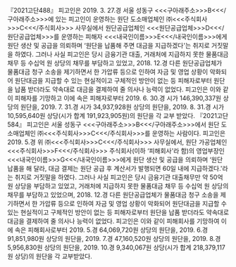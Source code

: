 『2021고단488』
피고인은 2019. 3. 27.경 서울 성동구 <<<구아래주소>>>B<<</구아래주소>>>에 있는 피고인이 운영하는 원단 도소매업체인 ㈜<<<주식회사>>>C<<</주식회사>>> 사무실에서 원단공급업체인 <<<원단공급업체>>>D<<</원단공급업체>>>를 운영하는 피해자 <<<내국인이름>>>E<<</내국인이름>>>에게 원단 생산 및 공급을 의뢰하며 ‘원단을 납품해 주면 대금을 지급하겠다'는 취지로 거짓말을 하였다.
그러나 사실 피고인은 당시 금융기관 대출, 거래처에 지급하지 못한 물품대금 채무 등 수십억 원 상당의 채무를 부담하고 있었고, 2018. 12.경 다른 원단공급업체가 물품대금 청구 소송을 제기하면서 한 가압류 등으로 인하여 자금 및 영업 상황이 악화되어 원단대금을 지급할 수 있는 현실적이고 구체적인 방안이 없는 등 피해자로부터 원단을 납품 받더라도 약속대로 대금을 결제하여 줄 의사나 능력이 없었다.
피고인은 이와 같이 피해자를 기망하고 이에 속은 피해자로부터 2019. 6. 30.경 시가 146,390,337원 상당의 원단을, 2019. 7. 31.경 시가 34,937,928원 상당의 원단을, 2019. 8. 31.경 시가 10,595,640원 상당(시가 합계 191,923,905원)의 원단을 각 교부 받았다.
『2021고단584』
피고인은 서울 성동구 <<<구아래주소>>>B<<</구아래주소>>>에서 원단 도소매업체인 ㈜<<<주식회사>>>C<<</주식회사>>>를 운영하는 사람이다.
피고인은 2019. 5.경 위 ㈜<<<주식회사>>>C<<</주식회사>>> 사무실에서, 원단 가공업체인 <<<주식회사>>>F<<</주식회사>>> 주식회사(이하 ‘피해회사'라 함)의 영업부장인 <<<내국인이름>>>G<<</내국인이름>>>에게 원단 생산 및 공급을 의뢰하며 ‘원단 납품을 해 달라, 대금 결제는 원단 공급 후 계산서가 발행되면 60일 내에 지급하겠다.'라는 취지로 거짓말을 하였다.
그러나 사실 피고인은 당시 금융기관 대출채무만 약 50억 원 상당을 부담하고 있었고, 거래처에 지급하지 못한 물품대금 채무 등 수십억 원 상당의 채무를 부담하고 있었으며, 2018. 12.경 다른 원단공급업체가 물품대금 청구 소송을 제기하면서 한 가압류 등으로 인하여 자금 및 영업 상황이 악화되어 원단대금을 지급할 수 있는 현실적이고 구체적인 방안이 없는 등 피해자로부터 원단을 납품 받더라도 약속대로 대금을 결제하여 줄 의사나 능력이 없었다.
피고인은 이와 같이 피해회사를 기망하여 이에 속은 피해회사로부터 2019. 5.경 64,069,720원 상당의 원단을, 2019. 6.경 91,851,980원 상당의 원단을, 2019. 7.경 47,160,520원 상당의 원단을, 2019. 8.경 5,956,830원 상당의 원단을, 2019. 10.경 9,340,067원 상당(시가 합계 218,379,117원 상당)의 원단을 각 교부받았다.
